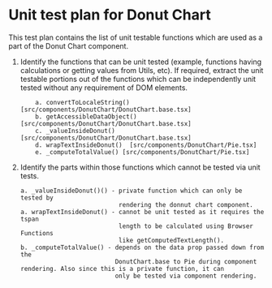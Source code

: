 # Unit test plan for Donut Chart

This test plan contains the list of unit testable functions which are used as a part of the Donut Chart component.

1.  Identify the functions that can be unit tested (example, functions having calculations or getting values from Utils, etc).
    If required, extract the unit testable portions out of the functions which can be independently unit tested without any requirement of DOM elements.

            a. convertToLocaleString()  [src/components/DonutChart/DonutChart.base.tsx]
            b. getAccessibleDataObject() [src/components/DonutChart/DonutChart.base.tsx]
            c. _valueInsideDonut()  [src/components/DonutChart/DonutChart.base.tsx]
            d. wrapTextInsideDonut()  [src/components/DonutChart/Pie.tsx]
            e. _computeTotalValue() [src/components/DonutChart/Pie.tsx]

2.  Identify the parts within those functions which cannot be tested via unit tests.

        a. _valueInsideDonut()() - private function which can only be tested by
                                   rendering the donnut chart component.
        a. wrapTextInsideDonut() - cannot be unit tested as it requires the tspan
                                   length to be calculated using Browser Functions
                                   like getComputedTextLength().
        b. _computeTotalValue() - depends on the data prop passed down from the
                                  DonutChart.base to Pie during component rendering. Also since this is a private function, it can
                                  only be tested via component rendering.
